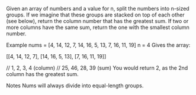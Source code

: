 Given an array of numbers and a value for n, split the numbers into n-sized groups. If we imagine that these groups are stacked on top of each other (see below), return the column number that has the greatest sum. If two or more columns have the same sum, return the one with the smallest column number.

Example
nums = [4, 14, 12, 7, 14, 16, 5, 13, 7, 16, 11, 19]
n = 4
Gives the array:

[[4, 14, 12,  7],
[14, 16, 5, 13],
[7, 16, 11, 19]]

// 1, 2, 3, 4 (column)
// 25, 46, 28, 39 (sum)
You would return 2, as the 2nd column has the greatest sum.

Notes
Nums will always divide into equal-length groups.